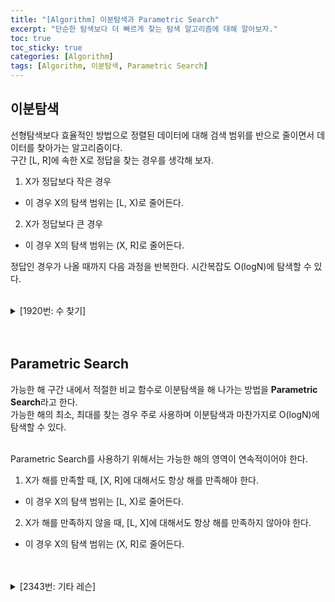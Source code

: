 ```yaml
---
title: "[Algorithm] 이분탐색과 Parametric Search"
excerpt: "단순한 탐색보다 더 빠르게 찾는 탐색 알고리즘에 대해 알아보자."
toc: true
toc_sticky: true
categories: [Algorithm]
tags: [Algorithm, 이분탐색, Parametric Search]
---
```


## 이분탐색
선형탐색보다 효율적인 방법으로 정렬된 데이터에 대해 검색 범위를 반으로 줄이면서 데이터를 찾아가는 알고리즘이다. <br>
구간 [L, R]에 속한 X로 정답을 찾는 경우를 생각해 보자.
1. X가 정답보다 작은 경우
- 이 경우 X의 탐색 범위는 [L, X)로 줄어든다.
2. X가 정답보다 큰 경우
- 이 경우 X의 탐색 범위는 (X, R]로 줄어든다.

정답인 경우가 나올 때까지 다음 과정을 반복한다. 시간복잡도 O(logN)에 탐색할 수 있다. <br> <br>

<details>
<summary>[1920번: 수 찾기]</summary>
<div markdown="1">
<br>

<https://www.acmicpc.net/problem/1920>

<br>

입력에 대하여 선형탐색을 할 경우 O(N<sup>2</sup>)으로 시간초과를 받는다. <br>
입력한 리스트를 정렬 후 각각의 값에 대하여 이분탐색으로 존재 유무를 찾으면 O(NlogN)으로 충분히 통과 가능하다.

</div>
</details>

<br>
<br>

## Parametric Search
가능한 해 구간 내에서 적절한 비교 함수로 이분탐색을 해 나가는 방법을 **Parametric Search**라고 한다.
<br>
가능한 해의 최소, 최대를 찾는 경우 주로 사용하며 이분탐색과 마찬가지로 O(logN)에 탐색할 수 있다. 
<br>
<br>

Parametric Search를 사용하기 위해서는 가능한 해의 영역이 연속적이어야 한다. <br>
1. X가 해를 만족할 때, [X, R]에 대해서도 항상 해를 만족해야 한다.
- 이 경우 X의 탐색 범위는 [L, X)로 줄어든다.
2. X가 해를 만족하지 않을 때, [L, X]에 대해서도 항상 해를 만족하지 않아야 한다.
- 이 경우 X의 탐색 범위는 (X, R]로 줄어든다.

<br>
<br>

<details>
<summary>[2343번: 기타 레슨]</summary>
<div markdown="1">
<br>

<https://www.acmicpc.net/problem/2343>

<br>

 [0, 1000000000]에 속하는 값 X에 대하여 X가 해를 만족할 경우 X+1 역시 항상 해를 만족한다. 따라서 Parametric Search로 접근할 수 있다.

</div>
</details>

<br>
<br>

